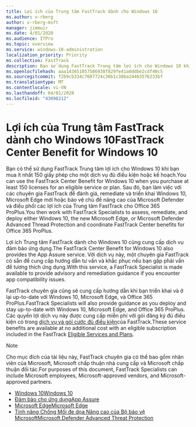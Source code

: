```yaml
---
title: Lợi ích của Trung tâm FastTrack dành cho Windows 10
ms.author: v-rberg
author: v-rberg-msft
manager: jimmuir
ms.date: 4/01/2020
ms.audience: ITPro
ms.topic: overview
ms.service: windows-10-administration
localization_priority: Priority
ms.collection: FastTrack
description: Bạn sử dụng FastTrack Trung tâm lợi ích cho Windows 10 khi bạn mua ít *nhất* 150 giấy phép cho một dịch vụ đủ điều kiện hoặc kế hoạch.
ms.openlocfilehash: aaa143651057586938f829fe41a0ddbe2cdf40c5
ms.sourcegitcommit: f2b9cb334c7687724c36b1c38ba24463576233bf
ms.translationtype: MT
ms.contentlocale: vi-VN
ms.lasthandoff: 04/01/2020
ms.locfileid: "43098212"
---
```

# <a name="fasttrack-center-benefit-for-windows-10"></a><span data-ttu-id="e9f4d-103">Lợi ích của Trung tâm FastTrack dành cho Windows 10</span><span class="sxs-lookup"><span data-stu-id="e9f4d-103">FastTrack Center Benefit for Windows 10</span></span>

<span data-ttu-id="e9f4d-104">Bạn có thể sử dụng FastTrack Trung tâm lợi ích cho Windows 10 khi bạn mua ít nhất 150 giấy phép cho một dịch vụ đủ điều kiện hoặc kế hoạch.</span><span class="sxs-lookup"><span data-stu-id="e9f4d-104">You can use the FastTrack Center Benefit for Windows 10 when you purchase at least 150 licenses for an eligible service or plan.</span></span> <span data-ttu-id="e9f4d-105">Sau đó, bạn làm việc với các chuyên gia FastTrack để đánh giá, remediate và triển khai Windows 10, Microsoft Edge mới hoặc bảo vệ chủ đề nâng cao của Microsoft Defender và điều phối các lợi ích của Trung tâm FastTrack cho Office 365 ProPlus.</span><span class="sxs-lookup"><span data-stu-id="e9f4d-105">You then work with FastTrack Specialists to assess, remediate, and deploy either Windows 10, the new Microsoft Edge, or Microsoft Defender Advanced Thread Protection and coordinate FastTrack Center benefits for Office 365 ProPlus.</span></span> 

<span data-ttu-id="e9f4d-106">Lợi ích Trung tâm FastTrack dành cho Windows 10 cũng cung cấp dịch vụ đảm bảo ứng dụng.</span><span class="sxs-lookup"><span data-stu-id="e9f4d-106">The FastTrack Center Benefit for Windows 10 also provides the App Assure service.</span></span> <span data-ttu-id="e9f4d-107">Với dịch vụ này, một chuyên gia FastTrack có sẵn để cung cấp hướng dẫn tư vấn và khắc phục nếu bạn gặp phải vấn đề tương thích ứng dụng.</span><span class="sxs-lookup"><span data-stu-id="e9f4d-107">With this service, a FastTrack Specialist is made available to provide advisory and remediation guidance if you encounter app compatibility issues.</span></span> 

<span data-ttu-id="e9f4d-108">FastTrack chuyên gia cũng sẽ cung cấp hướng dẫn khi bạn triển khai và ở lại up-to-date với Windows 10, Microsoft Edge, và Office 365 ProPlus.</span><span class="sxs-lookup"><span data-stu-id="e9f4d-108">FastTrack Specialists will also provide guidance as you deploy and stay up-to-date with Windows 10, Microsoft Edge, and Office 365 ProPlus.</span></span> <span data-ttu-id="e9f4d-109">Các quyền lợi dịch vụ này được cung cấp miễn phí với gói đăng ký đủ điều kiện có trong [dịch vụ và gói cước đủ điều kiện](M365-eligible-services-and-plans.md)của FastTrack.</span><span class="sxs-lookup"><span data-stu-id="e9f4d-109">These service benefits are available at no additional cost with an eligible subscription included in the FastTrack [Eligible Services and Plans](M365-eligible-services-and-plans.md).</span></span>
  
> [!NOTE]
> <span data-ttu-id="e9f4d-110">Cho mục đích của tài liệu này, FastTrack chuyên gia có thể bao gồm nhân viên của Microsoft, Microsoft chấp thuận nhà cung cấp và Microsoft chấp thuận đối tác.</span><span class="sxs-lookup"><span data-stu-id="e9f4d-110">For purposes of this document, FastTrack Specialists can include Microsoft employees, Microsoft-approved vendors, and Microsoft-approved partners.</span></span> 
    
- [<span data-ttu-id="e9f4d-111">Windows 10</span><span class="sxs-lookup"><span data-stu-id="e9f4d-111">Windows 10</span></span>](Win-10-windows-10.md)
- [<span data-ttu-id="e9f4d-112">Đảm bảo cho ứng dụng</span><span class="sxs-lookup"><span data-stu-id="e9f4d-112">App Assure</span></span>](Win-10-app-assure.md)
- [<span data-ttu-id="e9f4d-113">Microsoft Edge</span><span class="sxs-lookup"><span data-stu-id="e9f4d-113">Microsoft Edge</span></span>](Win-10-microsoft-edge.md)
- [<span data-ttu-id="e9f4d-114">Tính năng Chống Mối đe dọa Nâng cao của Bộ bảo vệ Microsoft</span><span class="sxs-lookup"><span data-stu-id="e9f4d-114">Microsoft Defender Advanced Threat Protection</span></span>](Win-10-microsoft-defender-atp.md)

